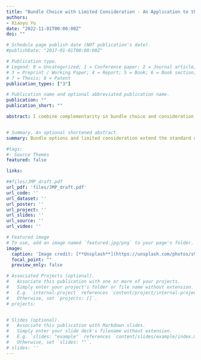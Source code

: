 ```yaml
---
title: "Bundle Choice with Limited Consideration - An Application to the Yogurt Market (Job market paper)"
authors:
- Xiaoyu Yu
date: "2022-11-01T00:00:00Z"
doi: ""

# Schedule page publish date (NOT publication's date).
#publishDate: "2017-01-01T00:00:00Z"

# Publication type.
# Legend: 0 = Uncategorized; 1 = Conference paper; 2 = Journal article;
# 3 = Preprint / Working Paper; 4 = Report; 5 = Book; 6 = Book section;
# 7 = Thesis; 8 = Patent
publication_types: ["3"]

# Publication name and optional abbreviated publication name.
publication: ""
publication_short: ""

abstract: I combine complementarity in bundle choice and consideration set of products into a demand model for differentiated products. I show identification of consideration prob- abilities from the asymmet- ric demand even when only marginal market shares of products, not bundle options, are observed. I apply the model to the yogurt market with consumer-level and store-level data to quantify the comple- mentarity and the degree of limited consideration. I tailor a novel estimation approach that features efficiency gain via combining the loglikelihood of consumer choices and market shares with moment conditions to my empirical application. I find a considerable demand synergy in the bundle of dif- ferent products and a significant proportion of consumer inertia, defined here as choosing from the last purchases, in consumer demand for yogurt. Compared to the standard discrete choice model, my estimation results suggest that accounting for complementarity between products and consumers’ limited consideration set can substantially affect price competition analysis.


# Summary. An optional shortened abstract.
summary: Bundle options and limited consideration extend the standard demand model for differentiated products. I use data on household shopping and store sales to estimate the complementarity in bundles and the degree of limited consideration in yogurt purchases.

#tags:
#- Source Themes
featured: false

links:

##files/JMP_draft.pdf
url_pdf: 'files/JMP_draft.pdf' 
url_code: ''
url_dataset: ''
url_poster: ''
url_project: ''
url_slides: ''
url_source: ''
url_video: ''

# Featured image
# To use, add an image named `featured.jpg/png` to your page's folder. 
image:
  caption: 'Image credit: [**Unsplash**](https://unsplash.com/photos/s9CC2SKySJM)'
  focal_point: ""
  preview_only: false

# Associated Projects (optional).
#   Associate this publication with one or more of your projects.
#   Simply enter your project's folder or file name without extension.
#   E.g. `internal-project` references `content/project/internal-project/index.md`.
#   Otherwise, set `projects: []`.
# projects:


# Slides (optional).
#   Associate this publication with Markdown slides.
#   Simply enter your slide deck's filename without extension.
#   E.g. `slides: "example"` references `content/slides/example/index.md`.
#   Otherwise, set `slides: ""`.
# slides: ''
---
```


